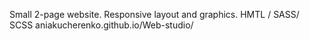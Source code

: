 Small 2-page website.
Responsive layout and graphics.
HMTL / SASS/ SCSS
aniakucherenko.github.io/Web-studio/
